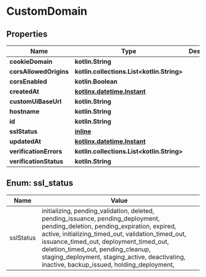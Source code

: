 
# CustomDomain

## Properties
| Name | Type | Description | Notes |
| ------------ | ------------- | ------------- | ------------- |
| **cookieDomain** | **kotlin.String** |  |  [optional] |
| **corsAllowedOrigins** | **kotlin.collections.List&lt;kotlin.String&gt;** |  |  [optional] |
| **corsEnabled** | **kotlin.Boolean** |  |  [optional] |
| **createdAt** | [**kotlinx.datetime.Instant**](kotlinx.datetime.Instant.md) |  |  [optional] |
| **customUiBaseUrl** | **kotlin.String** |  |  [optional] |
| **hostname** | **kotlin.String** |  |  [optional] |
| **id** | **kotlin.String** |  |  [optional] |
| **sslStatus** | [**inline**](#SslStatus) |  |  [optional] |
| **updatedAt** | [**kotlinx.datetime.Instant**](kotlinx.datetime.Instant.md) |  |  [optional] |
| **verificationErrors** | **kotlin.collections.List&lt;kotlin.String&gt;** |  |  [optional] |
| **verificationStatus** | **kotlin.String** |  |  [optional] |


<a id="SslStatus"></a>
## Enum: ssl_status
| Name | Value |
| ---- | ----- |
| sslStatus | initializing, pending_validation, deleted, pending_issuance, pending_deployment, pending_deletion, pending_expiration, expired, active, initializing_timed_out, validation_timed_out, issuance_timed_out, deployment_timed_out, deletion_timed_out, pending_cleanup, staging_deployment, staging_active, deactivating, inactive, backup_issued, holding_deployment,  |



